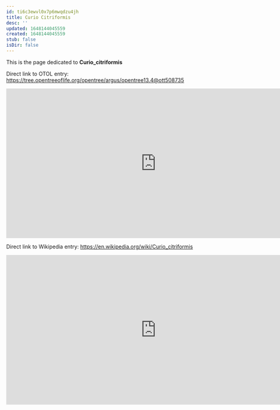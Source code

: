 ```yaml
---
id: ti6c3ewvl0x7p6mwqdzu4jh
title: Curio Citriformis
desc: ''
updated: 1648144045559
created: 1648144045559
stub: false
isDir: false
---
```

This is the page dedicated to **Curio_citriformis**


Direct link to OTOL entry: https://tree.opentreeoflife.org/opentree/argus/opentree13.4@ott508735



<html>
    <body>
    <iframe src="https://tree.opentreeoflife.org/opentree/argus/opentree13.4@ott508735"
    width="800" height="400" frameborder="0" allowfullscreen> </iframe>
    </body>
</html>
    


Direct link to Wikipedia entry: https://en.wikipedia.org/wiki/Curio_citriformis



<html>
    <body>
    <iframe src="https://en.wikipedia.org/wiki/Curio_citriformis"
    width="800" height="400" frameborder="0" allowfullscreen> </iframe>
    </body>
</html>
    
